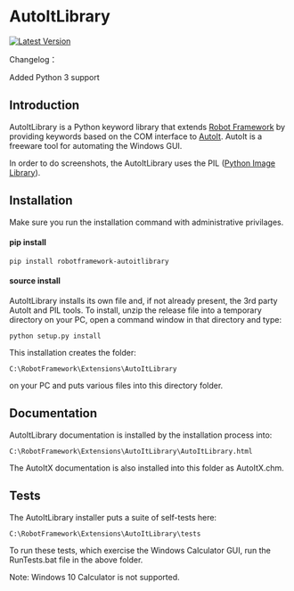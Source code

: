 AutoItLibrary 
=============
[![Latest Version](https://img.shields.io/pypi/v/robotframework-autoitlibrary.svg)](https://pypi.python.org/pypi/robotframework-autoitlibrary)

Changelog：

  Added Python 3 support

Introduction
------------

AutoItLibrary is a Python keyword library that extends [Robot Framework](http://code.google.com/p/robotframework/) by providing keywords based on the COM interface to [AutoIt](http://www.autoitscript.com/autoit3/index.shtml). AutoIt is a freeware tool for automating the Windows GUI.

In order to do screenshots, the AutoItLibrary uses the PIL ([Python
Image Library](http://www.pythonware.com/products/pil/)).


Installation
------------
Make sure you run the installation command with administrative privilages.

#### pip install
   
```pip install robotframework-autoitlibrary```


#### source install
AutoItLibrary installs its own file and, if not already present, the 3rd party
AutoIt and PIL tools.  To install, unzip the release file into a temporary
directory on your PC, open a command window in that directory and type:

    python setup.py install

This installation creates the folder:

    C:\RobotFramework\Extensions\AutoItLibrary

on your PC and puts various files into this directory folder.


Documentation
-------------

AutoItLibrary documentation is installed by the installation process into:

    C:\RobotFramework\Extensions\AutoItLibrary\AutoItLibrary.html

The AutoItX documentation is also installed into this folder as AutoItX.chm.


Tests
-----

The AutoItLibrary installer puts a suite of self-tests here:

    C:\RobotFramework\Extensions\AutoItLibrary\tests

To run these tests, which exercise the Windows Calculator GUI, run the
RunTests.bat file in the above folder.

Note: Windows 10 Calculator is not supported.

